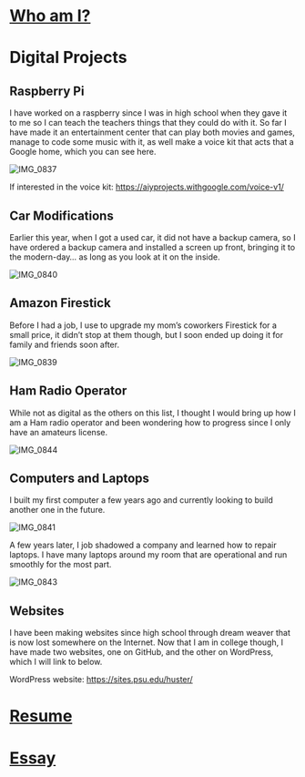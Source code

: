 # [Who am I?](https://nxh5137.github.io/huster/)
# Digital Projects
## Raspberry Pi
I have worked on a raspberry since I was in high school when they gave it to me so I can teach the teachers things that they could do with it. So far I have made it an entertainment center that can play both movies and games, manage to code some music with it, as well make a voice kit that acts that a Google home, which you can see here.

![IMG_0837](https://user-images.githubusercontent.com/34407859/94495230-31c04e80-01bf-11eb-8c39-3715a6ab6547.jpg)

If interested in the voice kit: https://aiyprojects.withgoogle.com/voice-v1/

## Car Modifications
Earlier this year, when I got a used car, it did not have a backup camera, so I have ordered a backup camera and installed a screen up front, bringing it to the modern-day… as long as you look at it on the inside.

![IMG_0840](https://user-images.githubusercontent.com/34407859/94495449-ce82ec00-01bf-11eb-8e40-68506bb528ca.jpg)

## Amazon Firestick
Before I had a job, I use to upgrade my mom’s coworkers Firestick for a small price, it didn’t stop at them though, but I soon ended up doing it for family and friends soon after.

![IMG_0839](https://user-images.githubusercontent.com/34407859/94495344-7946da80-01bf-11eb-81b5-ccc1e148244b.jpg)

## Ham Radio Operator
While not as digital as the others on this list, I thought I would bring up how I am a Ham radio operator and been wondering how to progress since I only have an amateurs license.

![IMG_0844](https://user-images.githubusercontent.com/34407859/94496737-3981f200-01c3-11eb-9925-1a0b5af192c7.jpg)

## Computers and Laptops
I built my first computer a few years ago and currently looking to build another one in the future.

![IMG_0841](https://user-images.githubusercontent.com/34407859/94495931-03dc0980-01c1-11eb-82b9-d40a6a881876.jpg)

A few years later, I job shadowed a company and learned how to repair laptops. I have many laptops around my room that are operational and run smoothly for the most part.

![IMG_0843](https://user-images.githubusercontent.com/34407859/94495943-0c344480-01c1-11eb-8a23-aea55e972648.jpg)

## Websites
I have been making websites since high school through dream weaver that is now lost somewhere on the Internet. Now that I am in college though, I have made two websites, one on GitHub, and the other on WordPress, which I will link to below.

WordPress website: https://sites.psu.edu/huster/

# [Resume](https://nxh5137.github.io/huster/Resume)
# [Essay](https://nxh5137.github.io/huster/Essay)
